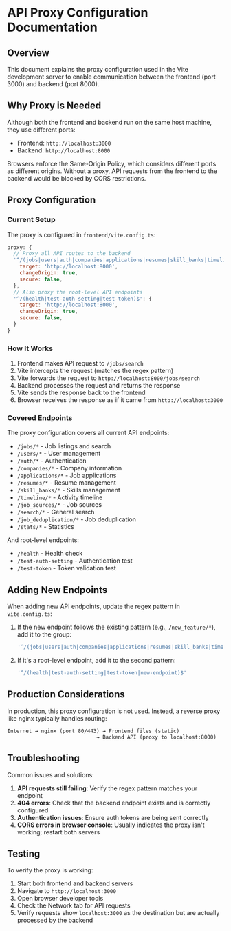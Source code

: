 # API Proxy Configuration Documentation

## Overview
This document explains the proxy configuration used in the Vite development server to enable communication between the frontend (port 3000) and backend (port 8000).

## Why Proxy is Needed
Although both the frontend and backend run on the same host machine, they use different ports:
- Frontend: `http://localhost:3000`
- Backend: `http://localhost:8000`

Browsers enforce the Same-Origin Policy, which considers different ports as different origins. Without a proxy, API requests from the frontend to the backend would be blocked by CORS restrictions.

## Proxy Configuration

### Current Setup
The proxy is configured in `frontend/vite.config.ts`:

```javascript
proxy: {
  // Proxy all API routes to the backend
  '^/(jobs|users|auth|companies|applications|resumes|skill_banks|timeline|job_sources|search|job_deduplication|stats)/.*': {
    target: 'http://localhost:8000',
    changeOrigin: true,
    secure: false,
  },
  // Also proxy the root-level API endpoints
  '^/(health|test-auth-setting|test-token)$': {
    target: 'http://localhost:8000',
    changeOrigin: true,
    secure: false,
  }
}
```

### How It Works
1. Frontend makes API request to `/jobs/search`
2. Vite intercepts the request (matches the regex pattern)
3. Vite forwards the request to `http://localhost:8000/jobs/search`
4. Backend processes the request and returns the response
5. Vite sends the response back to the frontend
6. Browser receives the response as if it came from `http://localhost:3000`

### Covered Endpoints
The proxy configuration covers all current API endpoints:

- `/jobs/*` - Job listings and search
- `/users/*` - User management
- `/auth/*` - Authentication
- `/companies/*` - Company information
- `/applications/*` - Job applications
- `/resumes/*` - Resume management
- `/skill_banks/*` - Skills management
- `/timeline/*` - Activity timeline
- `/job_sources/*` - Job sources
- `/search/*` - General search
- `/job_deduplication/*` - Job deduplication
- `/stats/*` - Statistics

And root-level endpoints:
- `/health` - Health check
- `/test-auth-setting` - Authentication test
- `/test-token` - Token validation test

## Adding New Endpoints
When adding new API endpoints, update the regex pattern in `vite.config.ts`:

1. If the new endpoint follows the existing pattern (e.g., `/new_feature/*`), add it to the group:
   ```javascript
   '^/(jobs|users|auth|companies|applications|resumes|skill_banks|timeline|job_sources|search|job_deduplication|stats|new_feature)/.*'
   ```

2. If it's a root-level endpoint, add it to the second pattern:
   ```javascript
   '^/(health|test-auth-setting|test-token|new-endpoint)$'
   ```

## Production Considerations
In production, this proxy configuration is not used. Instead, a reverse proxy like nginx typically handles routing:

```
Internet → nginx (port 80/443) → Frontend files (static)
                             → Backend API (proxy to localhost:8000)
```

## Troubleshooting
Common issues and solutions:

1. **API requests still failing**: Verify the regex pattern matches your endpoint
2. **404 errors**: Check that the backend endpoint exists and is correctly configured
3. **Authentication issues**: Ensure auth tokens are being sent correctly
4. **CORS errors in browser console**: Usually indicates the proxy isn't working; restart both servers

## Testing
To verify the proxy is working:
1. Start both frontend and backend servers
2. Navigate to `http://localhost:3000`
3. Open browser developer tools
4. Check the Network tab for API requests
5. Verify requests show `localhost:3000` as the destination but are actually processed by the backend